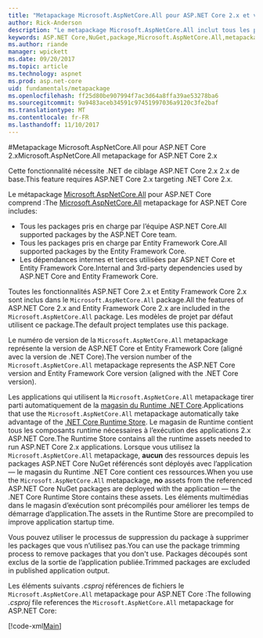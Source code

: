 ```yaml
---
title: "Metapackage Microsoft.AspNetCore.All pour ASP.NET Core 2.x et versions ultérieures"
author: Rick-Anderson
description: "Le metapackage Microsoft.AspNetCore.All inclut tous les packages ASP.NET Core et Entity Framework Core, ainsi que leurs dépendances."
keywords: ASP.NET Core,NuGet,package,Microsoft.AspNetCore.All,metapackage
ms.author: riande
manager: wpickett
ms.date: 09/20/2017
ms.topic: article
ms.technology: aspnet
ms.prod: asp.net-core
uid: fundamentals/metapackage
ms.openlocfilehash: ff25d80be907994f7ac3d64a8ffa39ae53278ba6
ms.sourcegitcommit: 9a9483aceb34591c97451997036a9120c3fe2baf
ms.translationtype: MT
ms.contentlocale: fr-FR
ms.lasthandoff: 11/10/2017
---
```

#<a name="microsoftaspnetcoreall-metapackage-for-aspnet-core-2x"></a><span data-ttu-id="a5bb2-104">Metapackage Microsoft.AspNetCore.All pour ASP.NET Core 2.x</span><span class="sxs-lookup"><span data-stu-id="a5bb2-104">Microsoft.AspNetCore.All metapackage for ASP.NET Core 2.x</span></span>

<span data-ttu-id="a5bb2-105">Cette fonctionnalité nécessite .NET de ciblage ASP.NET Core 2.x 2.x de base.</span><span class="sxs-lookup"><span data-stu-id="a5bb2-105">This feature requires ASP.NET Core 2.x targeting .NET Core 2.x.</span></span>

<span data-ttu-id="a5bb2-106">Le métapackage [Microsoft.AspNetCore.All](https://www.nuget.org/packages/Microsoft.AspNetCore.All) pour ASP.NET Core comprend :</span><span class="sxs-lookup"><span data-stu-id="a5bb2-106">The [Microsoft.AspNetCore.All](https://www.nuget.org/packages/Microsoft.AspNetCore.All) metapackage for ASP.NET Core includes:</span></span>

* <span data-ttu-id="a5bb2-107">Tous les packages pris en charge par l’équipe ASP.NET Core.</span><span class="sxs-lookup"><span data-stu-id="a5bb2-107">All supported packages by the ASP.NET Core team.</span></span>
* <span data-ttu-id="a5bb2-108">Tous les packages pris en charge par Entity Framework Core.</span><span class="sxs-lookup"><span data-stu-id="a5bb2-108">All supported packages by the Entity Framework Core.</span></span> 
* <span data-ttu-id="a5bb2-109">Les dépendances internes et tierces utilisées par ASP.NET Core et Entity Framework Core.</span><span class="sxs-lookup"><span data-stu-id="a5bb2-109">Internal and 3rd-party dependencies used by ASP.NET Core and Entity Framework Core.</span></span> 

<span data-ttu-id="a5bb2-110">Toutes les fonctionnalités ASP.NET Core 2.x et Entity Framework Core 2.x sont inclus dans le `Microsoft.AspNetCore.All` package.</span><span class="sxs-lookup"><span data-stu-id="a5bb2-110">All the features of ASP.NET Core 2.x and Entity Framework Core 2.x are included in the `Microsoft.AspNetCore.All` package.</span></span> <span data-ttu-id="a5bb2-111">Les modèles de projet par défaut utilisent ce package.</span><span class="sxs-lookup"><span data-stu-id="a5bb2-111">The default project templates use this package.</span></span>

<span data-ttu-id="a5bb2-112">Le numéro de version de la `Microsoft.AspNetCore.All` metapackage représente la version de ASP.NET Core et Entity Framework Core (aligné avec la version de .NET Core).</span><span class="sxs-lookup"><span data-stu-id="a5bb2-112">The version number of the `Microsoft.AspNetCore.All` metapackage represents the ASP.NET Core version and Entity Framework Core version (aligned with the .NET Core version).</span></span>

<span data-ttu-id="a5bb2-113">Les applications qui utilisent la `Microsoft.AspNetCore.All` metapackage tirer parti automatiquement de la [magasin du Runtime .NET Core](https://docs.microsoft.com/dotnet/core/deploying/runtime-store).</span><span class="sxs-lookup"><span data-stu-id="a5bb2-113">Applications that use the `Microsoft.AspNetCore.All` metapackage automatically take advantage of the [.NET Core Runtime Store](https://docs.microsoft.com/dotnet/core/deploying/runtime-store).</span></span> <span data-ttu-id="a5bb2-114">Le magasin de Runtime contient tous les composants runtime nécessaires à l’exécution des applications 2.x ASP.NET Core.</span><span class="sxs-lookup"><span data-stu-id="a5bb2-114">The Runtime Store contains all the runtime assets needed to run ASP.NET Core 2.x applications.</span></span> <span data-ttu-id="a5bb2-115">Lorsque vous utilisez la `Microsoft.AspNetCore.All` metapackage, **aucun** des ressources depuis les packages ASP.NET Core NuGet référencés sont déployés avec l’application &mdash; le magasin du Runtime .NET Core contient ces ressources.</span><span class="sxs-lookup"><span data-stu-id="a5bb2-115">When you use the `Microsoft.AspNetCore.All` metapackage, **no** assets from the referenced ASP.NET Core NuGet packages are deployed with the application &mdash; the .NET Core Runtime Store contains these assets.</span></span> <span data-ttu-id="a5bb2-116">Les éléments multimédias dans le magasin d’exécution sont précompilés pour améliorer les temps de démarrage d’application.</span><span class="sxs-lookup"><span data-stu-id="a5bb2-116">The assets in the Runtime Store are precompiled to improve application startup time.</span></span>

<span data-ttu-id="a5bb2-117">Vous pouvez utiliser le processus de suppression du package à supprimer les packages que vous n’utilisez pas.</span><span class="sxs-lookup"><span data-stu-id="a5bb2-117">You can use the package trimming process to remove packages that you don't use.</span></span> <span data-ttu-id="a5bb2-118">Packages découpés sont exclus de la sortie de l’application publiée.</span><span class="sxs-lookup"><span data-stu-id="a5bb2-118">Trimmed packages are excluded in published application output.</span></span>

<span data-ttu-id="a5bb2-119">Les éléments suivants *.csproj* références de fichiers le `Microsoft.AspNetCore.All` metapackage pour ASP.NET Core :</span><span class="sxs-lookup"><span data-stu-id="a5bb2-119">The following *.csproj* file references the `Microsoft.AspNetCore.All` metapackage for ASP.NET Core:</span></span>

[!code-xml[Main](..\mvc\views\view-compilation\sample\MvcRazorCompileOnPublish2.csproj?highlight=9)]
